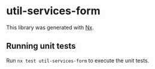 # util-services-form

This library was generated with [Nx](https://nx.dev).

## Running unit tests

Run `nx test util-services-form` to execute the unit tests.
